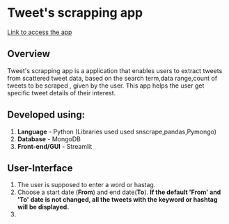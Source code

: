 # Tweet's scrapping app #

[Link to access the app](https://arthimurali-twitter-scrapping-tool.hf.space/)

**Overview**
------------
Tweet's scrapping app is a application that enables users to extract tweets from scattered tweet data, based on the search term,data range,count of tweets to be scraped , given by the user. This app  helps the user get specific tweet details of their interest.

**Developed using:**
------------
1. **Language** - Python (Libraries used used snscrape,pandas,Pymongo)
2. **Database** - MongoDB
3. **Front-end/GUI** - Streamlit

**User-Interface**
------------
1. The user is supposed to enter a word or hastag.
2. Choose a start date (**From**) and end date(**To**). **If the default 'From' and 'To' date is not changed, all the tweets with the keyword or hashtag will be displayed.**
3. 
